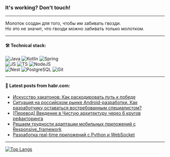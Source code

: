 ### It's working? Don't touch!

---
Молоток создан для того, чтобы им забивать гвозди. <br>
Но это не значит, что гвозди можно забивать только молотком.

---

#### 🛠️ Technical stack:

![Java](https://img.shields.io/badge/Java-informational?logo=Oracle&style=flat&logoColor=white&color=FF4500)
![Kotlin](https://img.shields.io/badge/Kotlin-informational?logo=Kotlin&style=flat&logoColor=white&color=774D97)
![Spring](https://img.shields.io/badge/SpringBoot-informational?logo=SpringBoot&style=flat&logoColor=white&color=6DB33F) <br>
![JS](https://img.shields.io/badge/JS-informational?logo=javaScript&style=flat&logoColor=black&color=F7Df1E)
![TS](https://img.shields.io/badge/TypeScript-informational?logo=typeScript&style=flat&logoColor=black&color=0667A8)
![NodeJS](https://img.shields.io/badge/NodeJS-informational?logo=node.js&style=flat&logoColor=white&color=70A760) <br>
![Nest](https://img.shields.io/badge/NestJS-informational?logo=NestJS&style=flat&logoColor=white&color=E0234E)
![PostgreSQL](https://img.shields.io/badge/PostgreSQL-informational?logo=PostgreSQL&style=flat&logoColor=white&color=DAA520)
![Git](https://img.shields.io/badge/Git-informational?logo=git&style=flat&logoColor=white&color=778899)

___

#### 💬 Latest posts from habr.com:

<!-- BLOG-POST-LIST:START -->
- [Искусство хакатонов: Как раскодировать путь к победе](https://habr.com/ru/articles/770538/?utm_source=habrahabr&utm_medium=rss&utm_campaign=770538)
- [Ситуация на российском рынке Android-разработки. Как разработчику оставаться востребованным специалистом?](https://habr.com/ru/articles/770502/?utm_source=habrahabr&utm_medium=rss&utm_campaign=770502)
- [[Перевод] Введение в Чистую архитектуру через 6 кругов рефакторинга](https://habr.com/ru/articles/770494/?utm_source=habrahabr&utm_medium=rss&utm_campaign=770494)
- [Решаем трудности адаптации мобильных приложений с Responsive_framework](https://habr.com/ru/articles/770486/?utm_source=habrahabr&utm_medium=rss&utm_campaign=770486)
- [Разработка real-time приложений с Python и WebSocket](https://habr.com/ru/companies/otus/articles/770256/?utm_source=habrahabr&utm_medium=rss&utm_campaign=770256)
<!-- BLOG-POST-LIST:END -->

---
[![Top Langs](https://github-readme-stats-git-master-advtsetting-gmailcom.vercel.app/api/top-langs/?username=zloylis&langs_count=10&hide_title=false&title_color=e6edf3&size_weight=0.5&count_weight=0.5&layout=compact&hide_border=true&theme=dracula)](https://github.com/zloylis)

<!-- ![GitHub stats](https://github-readme-stats-git-master-advtsetting-gmailcom.vercel.app/api?username=zloylis&show_icons=true&hide_border=true&theme=dracula&hide_title=true&include_all_commits=true&count_private=true&hide=contribs&hide_rank=true) -->
